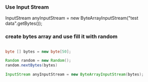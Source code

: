 

### Use Input Stream
InputStream anyInputStream = new ByteArrayInputStream("test data".getBytes());

### create bytes array and use fill it with random

```java

byte [] bytes = new byte[50];

Random random = new Random();
random.nextBytes(bytes)

InputStream anyInputStream = new ByteArrayInputStream(bytes);
```